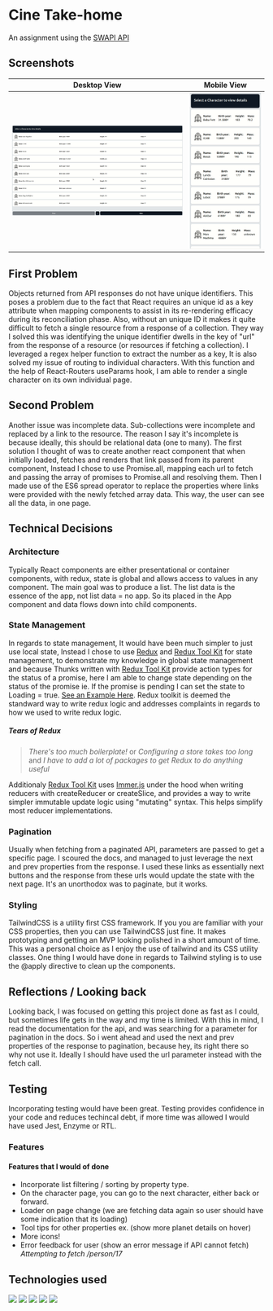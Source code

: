 # Cine Take-home

An assignment using the [SWAPI API](https://swapi.dev)

## Screenshots

Desktop View               |  Mobile View
:-------------------------:|:-------------------------:
![](/readme/desktop.gif)  |  ![](/readme/mobile.gif)

## First Problem

Objects returned from API responses do not have unique identifiers. This poses a problem due to the fact that React requires an unique id as a key attribute when mapping components to assist in its re-rendering efficacy during its reconciliation phase. Also, without an unique ID it makes it quite difficult to fetch a single resource from a response of a collection. They way I solved this was identifying the unique identifier dwells in the key of "url" from the response of a resource (or resources if fetching a collection). I leveraged a regex helper function to extract the number as a key, It is also solved my issue of routing to individual characters. With this function and the help of React-Routers useParams hook, I am able to render a single character on its own individual page.

## Second Problem

Another issue was incomplete data. Sub-collections were incomplete and replaced by a link to the resource. The reason I say it's incomplete is because ideally, this should be relational data (one to many). The first solution I thought of was to create another react component that when initially loaded, fetches and renders that link passed from its parent component, Instead I chose to use Promise.all, mapping each url to fetch and passing the array of promises to Promise.all and resolving them. Then I made use of the ES6 spread operator to replace the properties where links were provided with the newly fetched array data. This way, the user can see all the data, in one page.

## Technical Decisions

### Architecture

Typically React components are either presentational or container components, with redux, state is global and allows access to values in any component. The main goal was to produce a list. The list data is the essence of the app, not list data = no app. So its placed in the App component and data flows down into child components.

### State Management

In regards to state management, It would have been much simpler to just use local state, Instead I chose to use [Redux](https://redux.js.org/) and [Redux Tool Kit](https://redux-toolkit.js.org/) for state management, to demonstrate my knowledge in global state management and because Thunks written with [Redux Tool Kit](https://redux-toolkit.js.org/) provide action types for the status of a promise, here I am able to change state depending on the status of the promise ie. If the promise is pending I can set the state to Loading = true. [See an Example Here](https://redux-toolkit.js.org/api/createAsyncThunk#examples). Redux toolkit is deemed the standward way to write redux logic and addresses complaints in regards to how we used to write redux logic.

##### Tears of Redux

> _There's too much boilerplate!_ or
> _Configuring a store takes too long_ and
> _I have to add a lot of packages to get Redux to do anything useful_

Additionaly [Redux Tool Kit](https://redux-toolkit.js.org/) uses [Immer.js](https://immerjs.github.io/immer/) under the hood when writing reducers with createReducer or createSlice, and provides a way to write simpler immutable update logic using "mutating" syntax. This helps simplify most reducer implementations.

### Pagination

Usually when fetching from a paginated API, parameters are passed to get a specific page. I scoured the docs, and managed to just leverage the next and prev properties from the response. I used these links as essentially next buttons and the response from these urls would update the state with the next page. It's an unorthodox was to paginate, but it works.

### Styling

TailwindCSS is a utility first CSS framework. If you you are familiar with your CSS properties, then you can use TailwindCSS just fine. It makes prototyping and getting an MVP looking polished in a short amount of time. This was a personal choice as I enjoy the use of tailwind and its CSS utility classes. One thing I would have done in regards to Tailwind styling is to use the @apply directive to clean up the components.

## Reflections / Looking back

Looking back, I was focused on getting this project done as fast as I could, but sometimes life gets in the way and my time is limited. With this in mind, I read the documentation for the api, and was searching for a parameter for pagination in the docs. So i went ahead and used the next and prev properties of the response to pagination, because hey, its right there so why not use it. Ideally I should have used the url parameter instead with the fetch call. 

## Testing

Incorporating testing would have been great. Testing provides confidence in your code and reduces techincal debt, if more time was allowed I would have used Jest, Enzyme or RTL.

### Features

#### Features that I would of done 
- Incorporate list filtering / sorting by property type.
- On the character page, you can go to the next character, either back or forward.
- Loader on page change (we are fetching data again so user should have some indication that its loading)
- Tool tips for other properties ex. (show more planet details on hover)
- More icons!
- Error feedback for user (show an error message if API cannot fetch) _Attempting to fetch /person/17_


## Technologies used

[<img src='https://img.icons8.com/color/344/javascript.png' height='100'>]() [<img src='https://cdn.iconscout.com/icon/free/png-256/react-3-1175109.png' height='100'>]() [<img src='https://d2eip9sf3oo6c2.cloudfront.net/tags/images/000/000/386/square_256/redux.png' height='100'>]() [<img src='https://cdn-media-1.freecodecamp.org/images/1*TKvlTeNqtkp1s-eVB5Hrvg@2x.png' height='100'>]() [<img src='https://refactoringui.nyc3.cdn.digitaloceanspaces.com/tailwind-logo.svg' height='100'>]()
